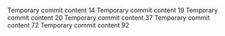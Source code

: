 Temporary commit content 14
Temporary commit content 19
Temporary commit content 20
Temporary commit content 37
Temporary commit content 72
Temporary commit content 92
